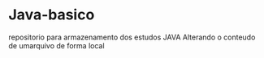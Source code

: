 # Java-basico
repositorio para armazenamento dos estudos JAVA
Alterando o conteudo de umarquivo de forma local
